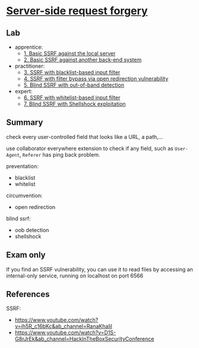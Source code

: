 # [Server-side request forgery](https://portswigger.net/web-security/ssrf)

## Lab

- apprentice:
  - [1. Basic SSRF against the local server](./lab/1.%20Basic%20SSRF%20against%20the%20local%20server.md)
  - [2. Basic SSRF against another back-end system](./lab/2.%20Basic%20SSRF%20against%20another%20back-end%20system.md)
- practitioner:
  - [3. SSRF with blacklist-based input filter](./lab/3.%20SSRF%20with%20blacklist-based%20input%20filter.md)
  - [4. SSRF with filter bypass via open redirection vulnerability](./lab/4.%20SSRF%20with%20filter%20bypass%20via%20open%20redirection%20vulnerability.md)
  - [5. Blind SSRF with out-of-band detection](./lab/5.%20Blind%20SSRF%20with%20out-of-band%20detection.md)
- expert:
  - [6. SSRF with whitelist-based input filter](./lab/6.%20SSRF%20with%20whitelist-based%20input%20filter.md)
  - [7. Blind SSRF with Shellshock exploitation](./lab/7.%20Blind%20SSRF%20with%20Shellshock%20exploitation.md)

## Summary

check every user-controlled field that looks like a URL, a path,...

use collaborator everywhere extension to check if any field, such as `User-Agent`, `Referer` has ping back problem.

preventation:

- blacklist
- whitelist

circumvention:

- open redirection

blind ssrf:

- oob detection
- shellshock

## Exam only

If you find an SSRF vulnerability, you can use it to read files by accessing an internal-only service, running on localhost on port 6566

## References

SSRF:

- <https://www.youtube.com/watch?v=ih5R_c16bKc&ab_channel=RanaKhalil>
- <https://www.youtube.com/watch?v=D1S-G8rJrEk&ab_channel=HackInTheBoxSecurityConference>
